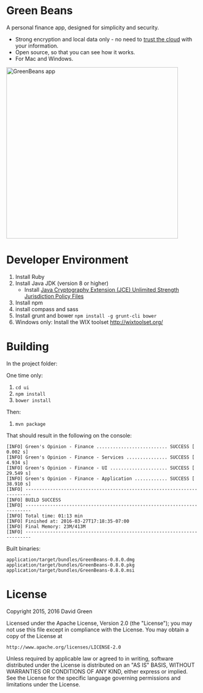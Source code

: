 # Green Beans

A personal finance app, designed for simplicity and security.

* Strong encryption and local data only - no need to [trust the cloud](http://www.informationisbeautiful.net/visualizations/worlds-biggest-data-breaches-hacks/) with your information.
* Open source, so that you can see how it works.
* For Mac and Windows.

<img src="https://raw.githubusercontent.com/greensopinion/greenbeans/master/ui/app/images/help/report-categories-by-month.png" width="450px" alt="GreenBeans app"/>

# Developer Environment

1. Install Ruby
2. Install Java JDK (version 8 or higher)
   * Install [Java Cryptography Extension (JCE) Unlimited Strength Jurisdiction Policy Files](http://www.oracle.com/technetwork/java/javase/downloads/jce8-download-2133166.html)
3. Install npm
4. install compass and sass
5. Install grunt and bower ``npm install -g grunt-cli bower``
6. Windows only: Install the WIX toolset http://wixtoolset.org/

# Building

In the project folder:

One time only:

1. `cd ui`
2. `npm install`
3. `bower install`

Then:

1. `mvn package`

That should result in the following on the console:

````
[INFO] Green's Opinion - Finance .......................... SUCCESS [  0.002 s]
[INFO] Green's Opinion - Finance - Services ............... SUCCESS [  4.934 s]
[INFO] Green's Opinion - Finance - UI ..................... SUCCESS [ 29.549 s]
[INFO] Green's Opinion - Finance - Application ............ SUCCESS [ 38.910 s]
[INFO] ------------------------------------------------------------------------
[INFO] BUILD SUCCESS
[INFO] ------------------------------------------------------------------------
[INFO] Total time: 01:13 min
[INFO] Finished at: 2016-03-27T17:18:35-07:00
[INFO] Final Memory: 23M/413M
[INFO] ------------------------------------------------------------------------
````

Built binaries:

````
application/target/bundles/GreenBeans-0.8.0.dmg
application/target/bundles/GreenBeans-0.8.0.pkg
application/target/bundles/GreenBeans-0.8.0.msi
````

# License

Copyright 2015, 2016 David Green

Licensed under the Apache License, Version 2.0 (the "License");
you may not use this file except in compliance with the License.
You may obtain a copy of the License at

    http://www.apache.org/licenses/LICENSE-2.0

Unless required by applicable law or agreed to in writing, software
distributed under the License is distributed on an "AS IS" BASIS,
WITHOUT WARRANTIES OR CONDITIONS OF ANY KIND, either express or implied.
See the License for the specific language governing permissions and
limitations under the License.
